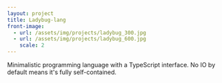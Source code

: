 ```yaml
---
layout: project
title: Ladybug-lang
front-image:
  - url: /assets/img/projects/ladybug_300.jpg
  - url: /assets/img/projects/ladybug_600.jpg
    scale: 2
---
```


Minimalistic programming language with a TypeScript interface. No IO by default means it's fully self-contained.